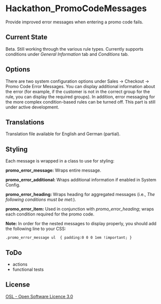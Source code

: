 Hackathon_PromoCodeMessages
===========================

Provide improved error messages when entering a promo code fails.

Current State
-------------
Beta. Still working through the various rule types. Currently supports conditions under *General Information* tab and 
*Conditions* tab.

Options
-------
There are two system configuration options under Sales -> Checkout -> Promo Code Error Messages. You can display 
additional information about the error (for example, if the customer is not in the correct group for the rule, you can
display the required groups). In addition, error messaging for the more complex condition-based rules can be turned off.
This part is still under active development.

Translations
------------
Translation file available for English and German (partial).


Styling
-------
Each message is wrapped in a class to use for styling:

**promo_error_message:** Wraps entire message.

**promo_error_additional:** Wraps additional information if enabled in System Config.

**promo_error_heading:** Wraps heading for aggregated messages (i.e., *The following conditions must be met:*).

**promo_error_item:** Used in conjunction with *promo_error_heading*; wraps each condition required for the promo code.

**Note:** In order for the nested messages to display properly, you should add the following line to your CSS:

```
.promo_error_message ul  { padding:0 0 0 1em !important; }
```

ToDo
----
- actions
- functional tests


License
-------
[OSL - Open Software Licence 3.0](http://opensource.org/licenses/osl-3.0.php)

